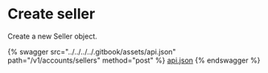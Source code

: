 # Create seller

Create a new Seller object.

{% swagger src="../../../../.gitbook/assets/api.json" path="/v1/accounts/sellers" method="post" %}
[api.json](../../../../.gitbook/assets/api.json)
{% endswagger %}
